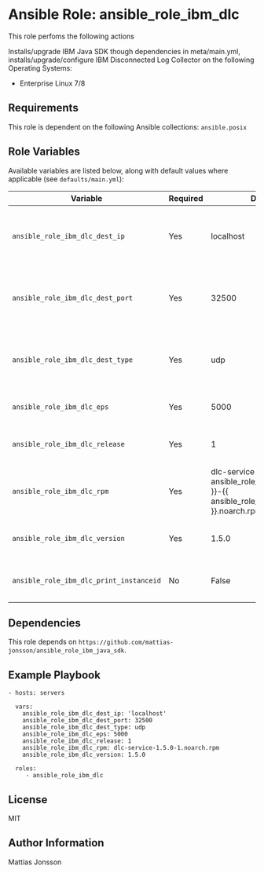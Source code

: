 Ansible Role: ansible_role_ibm_dlc
==============

This role perfoms the following actions

Installs/upgrade IBM Java SDK though dependencies in meta/main.yml, installs/upgrade/configure IBM Disconnected Log Collector on the following Operating Systems:

<ul>
<li> Enterprise Linux 7/8
</ul>

Requirements
---------------

This role is dependent on the following Ansible collections:
`ansible.posix`

Role Variables
--------------

Available variables are listed below, along with default values where applicable (see `defaults/main.yml`):

| Variable | Required | Default | Comments |
| -------- | -------- | ------- | -------- |
| `ansible_role_ibm_dlc_dest_ip` | Yes | localhost | Destination IP for IBM Qradar destination, default value localhost. |
| `ansible_role_ibm_dlc_dest_port` | Yes | 32500 | Destination port for IBM Qradar destination, default value 32500. |
| `ansible_role_ibm_dlc_dest_type` | Yes | udp | Protocol for logdestination, valid values are UDP/TCP, default value UDP. |
| `ansible_role_ibm_dlc_eps` | Yes | 5000 | EPS limit. Default value 5000. |
| `ansible_role_ibm_dlc_release` | Yes | 1 | Release of IBM DLC, default value 1. |
| `ansible_role_ibm_dlc_rpm` | Yes | dlc-service-{{ ansible_role_ibm_dlc_version }}-{{ ansible_role_ibm_dlc_release }}.noarch.rpm | Filename of IBM DLC installer.  |
| `ansible_role_ibm_dlc_version` | Yes | 1.5.0 | Version of IBM Distributed Log Collector to install. |
| `ansible_role_ibm_dlc_print_instanceid` | No | False | Display IBM DLC instance ID in playbook log. |

Dependencies
------------

This role depends on `https://github.com/mattias-jonsson/ansible_role_ibm_java_sdk`.

Example Playbook
----------------

    - hosts: servers

      vars:
        ansible_role_ibm_dlc_dest_ip: 'localhost'
        ansible_role_ibm_dlc_dest_port: 32500
        ansible_role_ibm_dlc_dest_type: udp
        ansible_role_ibm_dlc_eps: 5000
        ansible_role_ibm_dlc_release: 1
        ansible_role_ibm_dlc_rpm: dlc-service-1.5.0-1.noarch.rpm
        ansible_role_ibm_dlc_version: 1.5.0

      roles:
         - ansible_role_ibm_dlc

License
-------

MIT

Author Information
------------------

Mattias Jonsson
